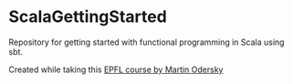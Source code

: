 # ScalaGettingStarted
Repository for getting started with functional programming in Scala using sbt. 

Created while taking this [EPFL course by Martin Odersky](https://www.coursera.org/learn/progfun1/home/welcome)
